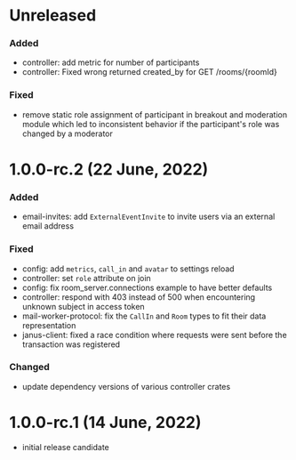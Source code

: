 # Unreleased

### Added

 - controller: add metric for number of participants
 - controller: Fixed wrong returned created_by for GET /rooms/{roomId}

### Fixed

- remove static role assignment of participant in breakout and moderation module which led to inconsistent behavior if the participant's role was changed by a moderator

# 1.0.0-rc.2 (22 June, 2022)

### Added

- email-invites: add `ExternalEventInvite` to invite users via an external email address

### Fixed

- config: add `metrics`, `call_in` and `avatar` to settings reload
- controller: set `role` attribute on join
- config: fix room_server.connections example to have better defaults
- controller: respond with 403 instead of 500 when encountering unknown subject in access token
- mail-worker-protocol: fix the `CallIn` and `Room` types to fit their data representation
- janus-client: fixed a race condition where requests were sent before the transaction was registered

### Changed

- update dependency versions of various controller crates

# 1.0.0-rc.1 (14 June, 2022)

- initial release candidate
